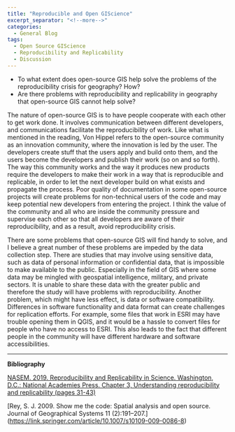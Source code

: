 ```yaml
---
title: "Reproducible and Open GIScience"
excerpt_separator: "<!--more-->"
categories:
  - General Blog
tags:
  - Open Source GIScience
  - Reproducibility and Replicability
  - Discussion
---
```

- To what extent does open-source GIS help solve the problems of the reproducibility crisis for geography? How?
- Are there problems with reproducibility and replicability in geography that open-source GIS cannot help solve?


The nature of open-source GIS is to have people cooperate with each other to get work done. It involves communication between different developers, and communications facilitate the reproducibility of work. Like what is mentioned in the reading, Von Hippel refers to the open-source community as an innovation community, where the innovation is led by the user. The developers create stuff that the users apply and build onto them, and the users become the developers and publish their work (so on and so forth). The way this community works and the way it produces new products require the developers to make their work in a way that is reproducible and replicable, in order to let the next developer build on what exists and propagate the process. Poor quality of documentation in some open-source projects will create problems for non-technical users of the code and may keep potential new developers from entering the project. I think the value of the community and all who are inside the community pressure and supervise each other so that all developers are aware of their reproducibility, and as a result, avoid reproducibility crisis. 

There are some problems that open-source GIS will find handy to solve, and I believe a great number of these problems are impeded by the data collection step. There are studies that may involve using sensitive data, such as data of personal information or confidential data, that is impossible to make available to the public. Especially in the field of GIS where some data may be mingled with geospatial intelligence, military, and private sectors. It is unable to share these data with the greater public and therefore the study will have problems with reproducibility. Another problem, which might have less effect, is data or software compatibility. Differences in software functionality and data format can create challenges for replication efforts. For example, some files that work in ESRI may have trouble opening them in QGIS, and it would be a hassle to convert files for people who have no access to ESRI. This also leads to the fact that different people in the community will have different hardware and software accessibilities. 

----------

**Bibliography**

[NASEM. 2019. Reproducibility and Replicability in Science. Washington, D.C.: National Academies Press. Chapter 3, Understanding reproducibility and replicability (pages 31-43)](https://nap.nationalacademies.org/catalog/25303/reproducibility-and-replicability-in-science)

[Rey, S. J. 2009. Show me the code: Spatial analysis and open source. Journal of Geographical Systems 11 (2):191–207.] (https://link.springer.com/article/10.1007/s10109-009-0086-8)